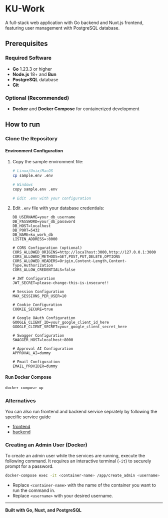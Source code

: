 # KU-Work

A full-stack web application with Go backend and Nuxt.js frontend, featuring user management with PostgreSQL database.

## Prerequisites

### Required Software
- **Go** 1.23.3 or higher
- **Node.js** 18+ and **Bun**
- **PostgreSQL** database
- **Git**

### Optional (Recommended)
- **Docker** and **Docker Compose** for containerized development

## How to run

### Clone the Repository

#### Environment Configuration
1. Copy the sample environment file:
   ```bash
   # Linux/Unix/MacOS
   cp sample.env .env
   
   # Windows
   copy sample.env .env
   
   # Edit .env with your configuration
   ```

2. Edit `.env` file with your database credentials:
   ```env
   DB_USERNAME=your_db_username
   DB_PASSWORD=your_db_password
   DB_HOST=localhost
   DB_PORT=5432
   DB_NAME=ku_work_db
   LISTEN_ADDRESS=:8000
   
   # CORS Configuration (optional)
   CORS_ALLOWED_ORIGINS=http://localhost:3000,http://127.0.0.1:3000
   CORS_ALLOWED_METHODS=GET,POST,PUT,DELETE,OPTIONS
   CORS_ALLOWED_HEADERS=Origin,Content-Length,Content-Type,Authorization
   CORS_ALLOW_CREDENTIALS=false
   
   # JWT Configuration
   JWT_SECRET=please-change-this-is-insecure!!
   
   # Session Configuration
   MAX_SESSIONS_PER_USER=10
   
   # Cookie Configuration
   COOKIE_SECURE=true
   
   # Google OAuth Configuration
   GOOGLE_CLIENT_ID=your_google_client_id_here
   GOOGLE_CLIENT_SECRET=your_google_client_secret_here
   
   # Swagger Configuration
   SWAGGER_HOST=localhost:8000
   
   # Approval AI Configuration
   APPROVAL_AI=dummy

   # Email Configuration
   EMAIL_PROVIDER=dummy
   ```

#### Run Docker Compose
```bash
docker compose up
```


### Alternatives
You can also run frontend and backend service seprately by following the specific service guide
- [frontend](./frontend/README.md)
- [backend](./backend/README.md)

### Creating an Admin User (Docker)

To create an admin user while the services are running, execute the following command. It requires an interactive terminal (`-it`) to securely prompt for a password.

```bash
docker-compose exec -it <container-name> /app/create_admin <username>
```

- Replace `<container-name>` with the name of the container you want to run the command in.
- Replace `<username>` with your desired username.

---

**Built with Go, Nuxt, and PostgreSQL**
